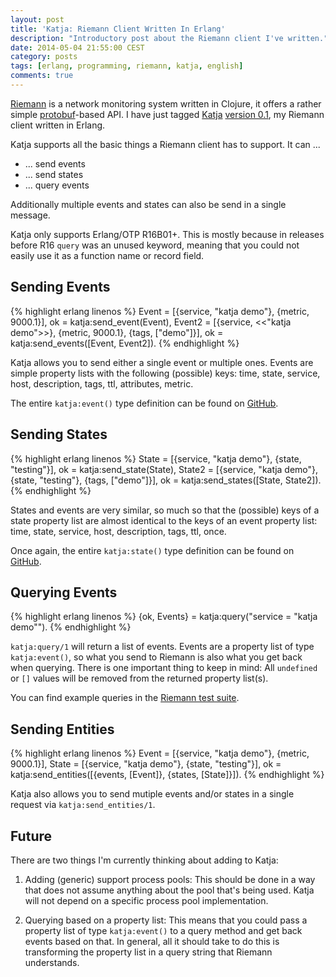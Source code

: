 ```yaml
---
layout: post
title: 'Katja: Riemann Client Written In Erlang'
description: "Introductory post about the Riemann client I've written."
date: 2014-05-04 21:55:00 CEST
category: posts
tags: [erlang, programming, riemann, katja, english]
comments: true
---
```


[Riemann](http://riemann.io) is a network monitoring system written in Clojure, it offers a rather simple [protobuf](https://de.wikipedia.org/wiki/Protocol_Buffers)-based API. I have just tagged [Katja](https://github.com/nifoc/katja) [version 0.1](https://github.com/nifoc/katja/tree/v0.1), my Riemann client written in Erlang.

Katja supports all the basic things a Riemann client has to support. It can ...

- ... send events
- ... send states
- ... query events

Additionally multiple events and states can also be send in a single message.

Katja only supports Erlang/OTP R16B01+. This is mostly because in releases before R16 `query` was an unused keyword, meaning that you could not easily use it as a function name or record field.

## Sending Events

{% highlight erlang linenos %}
Event = [{service, "katja demo"}, {metric, 9000.1}],
ok = katja:send_event(Event),
Event2 = [{service, <<"katja demo">>}, {metric, 9000.1}, {tags, ["demo"]}],
ok = katja:send_events([Event, Event2]).
{% endhighlight %}

Katja allows you to send either a single event or multiple ones. Events are simple property lists with the following (possible) keys: time, state, service, host, description, tags, ttl, attributes, metric.

The entire `katja:event()` type definition can be found on [GitHub](https://github.com/nifoc/katja/blob/v0.1/src/katja.erl#L31..L33).

## Sending States

{% highlight erlang linenos %}
State = [{service, "katja demo"}, {state, "testing"}],
ok = katja:send_state(State),
State2 = [{service, "katja demo"}, {state, "testing"}, {tags, ["demo"]}],
ok = katja:send_states([State, State2]).
{% endhighlight %}

States and events are very similar, so much so that the (possible) keys of a state property list are almost identical to the keys of an event property list: time, state, service, host, description, tags, ttl, once.

Once again, the entire `katja:state()` type definition can be found on [GitHub](https://github.com/nifoc/katja/blob/v0.1/src/katja.erl#L34..L36).

## Querying Events

{% highlight erlang linenos %}
{ok, Events} = katja:query("service = \"katja demo\"").
{% endhighlight %}

`katja:query/1` will return a list of events. Events are a property list of type `katja:event()`, so what you send to Riemann is also what you get back when querying. There is one important thing to keep in mind: All `undefined` or `[]` values will be removed from the returned property list(s).

You can find example queries in the [Riemann test suite](https://github.com/aphyr/riemann/blob/master/test/riemann/query_test.clj).

## Sending Entities

{% highlight erlang linenos %}
Event = [{service, "katja demo"}, {metric, 9000.1}],
State = [{service, "katja demo"}, {state, "testing"}],
ok = katja:send_entities([{events, [Event]}, {states, [State]}]).
{% endhighlight %}

Katja also allows you to send mutiple events and/or states in a single request via `katja:send_entities/1`.

## Future

There are two things I'm currently thinking about adding to Katja:

1. Adding (generic) support process pools: This should be done in a way that does not assume anything about the pool that's being used. Katja will not depend on a specific process pool implementation.

2. Querying based on a property list: This means that you could pass a property list of type `katja:event()` to a query method and get back events based on that. In general, all it should take to do this is transforming the property list in a query string that Riemann understands.
